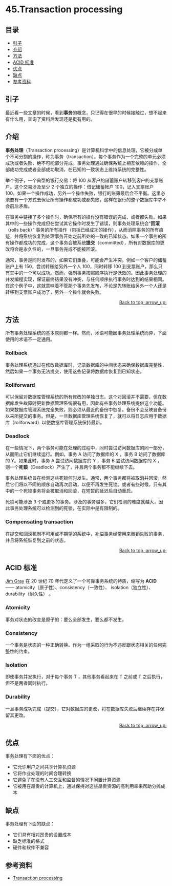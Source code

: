 # 45.Transaction processing
## <a name="index"></a> 目录
- [引子](#start)
- [介绍](#intro)
- [方法](#fun)
- [ACID 标准](#acid)
- [优点](#good)
- [缺点](#bad)
- [参考资料](#reference)

## <a name="start"></a> 引子
最近看一些文章的时候，看到**事务**的概念，只记得在很早的时候接触过，想不起来有什么用，查询了资料后发现还是挺有用的。

## <a name="intro"></a> 介绍
**事务处理**（Transaction processing）是计算机科学中的信息处理，它被分成单个不可分割的操作，称为事务（transaction）。每个事务作为一个完整的单元必须成功或者失败，绝不可能部分完成。事务处理通过确保系统上相互依赖的操作，全部成功完成或者全部成功取消，在已知的一致状态上维持系统的完整性。

举个例子，一个典型的银行交易：将 100 从客户的储蓄账户转移到客户的支票账户。这个交易涉及至少 2 个独立的操作：借记储蓄帐户 100，记入支票账户 100。如果一个操作成功，另外一个操作失败，银行的账簿最后会不平衡。这里必须要有一个方式去保证所有操作都成功或都失败，这样在银行的整个数据库中才不会前后矛盾。

在事务中链接了多个操作时，确保所有的操作没有错误的完成，或者都失败。如果其中的一些操作完成但在尝试其它操作时发生了错误，则事务处理系统会“**回滚**（rolls back）” 事务的所有操作（包括已经成功的操作），从而消除事务的所有痕迹，并将系统恢复到处理事务开始之前所处的一致的已知状态。如果一个事务的所有操作都成功的完成，这个事务会被系统**提交**（committed），所有对数据库的更改将会是永久性的，一旦事务完成不能被回滚。

通常，事务是同时发布的，如果它们重叠，可能会产生冲突。例如一个客户的储蓄账户上有 150，尝试转账给另外一个人 100，同时转移 100 到支票账户，那么只有其中的一个可以成功。然而，强制事务按照顺序执行是低效的。因此事务处理的并发编程实现，保证最终结果没有冲突，与任何顺序执行事务时达到的结果相同。在这个例子中，这就意味着不管那个事务先发布，不论是先转账给另外一个人还是转移到支票账户成功了，另外一个操作就会失败。

<div align="right"><a href="#index">Back to top :arrow_up:</a></div>

## <a name="fun"></a> 方法
所有事务处理系统的基本原则都一样。然而，术语可能因事务处理系统而异，下面使用的术语不一定通用。

### Rollback
事务处理系统通过在修改数据库时，记录数据库的中间状态来确保数据库完整性，然后如果一个事务无法提交，使用这些记录将数据库恢复到已知状态。

### Rollforward
可以保留对数据库管理系统的所有修改的单独日志。这个对回滚并不需要，但在数据库发生故障时更新数据管理系统很有用，因此有些事务处理系统提供这个功能。如果数据库管理系统完全失败，则必须从最近的备份中恢复。备份不会反映自备份以来所提交的事务。但是，一旦数据库管理系统恢复了，就可以将日志应用于数据库（rollforward）以使数据库管理系统保持最新。

### Deadlock
在一些情况下，两个事务可能在处理的过程中，同时尝试访问数据库的同一部分，从而阻止它们继续运行。例如，事务 A 访问了数据库的 X ，事务 B 访问了数据库的 Y。如果此时，事务 A 尝试访问数据库的 Y ，事务 B 尝试访问数据库的 X ， 则一个**死锁**（Deadlock）产生了，并且两个事务都不能继续下去。

事务处理系统旨在检测这些死锁何时发生。通常，两个事务都将被取消并回滚，然后它们将以不同的顺序自动再次启动，以便不再发生死锁。或者有些时候，只有其中的一个死锁事务将会被取消和回滚，在短暂的延迟后自动重启。

死锁可能涉及 3 个或更多的事务。涉及的事务越多，它们检测的难度就越大，因此事务处理系统可以检测到的死锁，在实际中是有限制的。

### Compensating transaction
在提交和回滚机制不可用或不期望的系统中，[补偿事务][url-compensating]经常用来撤销失败的事务，并且将系统恢复到之前的状态。

<div align="right"><a href="#index">Back to top :arrow_up:</a></div>

## <a name="acid"></a> ACID 标准
[Jim Gray][url-person] 在 20 世纪 70 年代定义了一个可靠事务系统的特质，缩写为 **ACID** —— atomicity（原子性）、consistency（一致性）、 isolation（独立性）、durability（耐久性） 。
### Atomicity
事务对状态的改变是原子的：要么全部发生，要么都不发生。

### Consistency
一个事务是状态的一种正确转换。作为一组采取的行为不违反跟状态相关的任何完整性的约束。

### Isolation
即使事务并发执行，对于每个事务 T ，其他事务看起来在 T 之前或 T 之后执行，但不是两者同时执行。

### Durability
一旦事务成功完成（提交），它对数据库的更改，将在数据库失败后继续存在并保留其更改。


<div align="right"><a href="#index">Back to top :arrow_up:</a></div>

## <a name="good"></a> 优点
事务处理有下面的优点：
- 它允许用户之间共享计算机资源
- 它将作业处理的时间合理转换
- 它避免了在没有人工交互和监督的情况下闲置计算资源
- 它被用在昂贵的计算机上，通过保持对这些昂贵资源的高利用率来帮助分摊成本

## <a name="bad"></a> 缺点
事务处理有下面的缺点：
- 它们具有相对昂贵的设置成本
- 缺乏标准的格式
- 硬件和软件不兼容


## <a name="reference"></a> 参考资料
- [Transaction processing][url-wiki-transaction]


[url-base]:https://xxholic.github.io/segment/images


[url-wiki-transaction]:https://en.wikipedia.org/wiki/Transaction_processing
[url-compensating]:https://en.wikipedia.org/wiki/Compensating_transaction
[url-person]:https://en.wikipedia.org/wiki/Jim_Gray_(computer_scientist)